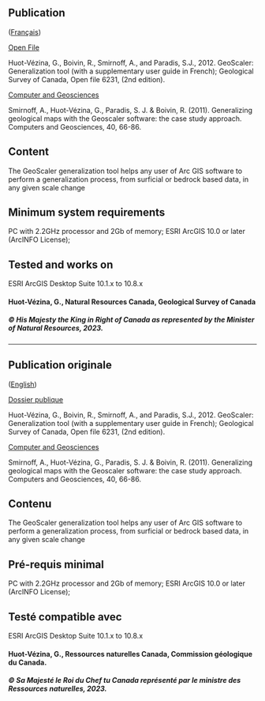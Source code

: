 ## Publication
([Français](#Publication-originale))

[Open File](https://doi.org/10.4095/291993)

Huot-Vézina, G., Boivin, R., Smirnoff, A., and Paradis, S.J., 2012. GeoScaler: Generalization tool (with a supplementary user guide in French); Geological Survey of Canada, Open file 6231, (2nd edition).

[Computer and Geosciences](https://doi.org/10.1016/j.cageo.2011.07.013)

Smirnoff, A., Huot-Vézina, G., Paradis, S. J. & Boivin, R. (2011). Generalizing geological maps with the Geoscaler software: the case study approach. Computers and Geosciences, 40, 66-86.

## Content
The GeoScaler generalization tool helps any user of Arc GIS software to perform a generalization process, from surficial or bedrock based data, in any given scale change

## Minimum system requirements
PC with 2.2GHz processor and 2Gb of memory; 
ESRI ArcGIS 10.0 or later (ArcINFO License);

## Tested and works on
ESRI ArcGIS Desktop Suite 10.1.x to 10.8.x

#### Huot-Vézina, G., Natural Resources Canada, Geological Survey of Canada
##### © His Majesty the King in Right of Canada as represented by the Minister of Natural Resources, 2023.

---

## Publication originale
([English](#Original-publication))

[Dossier publique](https://doi.org/10.4095/291993)

Huot-Vézina, G., Boivin, R., Smirnoff, A., and Paradis, S.J., 2012. GeoScaler: Generalization tool (with a supplementary user guide in French); Geological Survey of Canada, Open file 6231, (2nd edition).

[Computer and Geosciences](https://doi.org/10.1016/j.cageo.2011.07.013)

Smirnoff, A., Huot-Vézina, G., Paradis, S. J. & Boivin, R. (2011). Generalizing geological maps with the Geoscaler software: the case study approach. Computers and Geosciences, 40, 66-86.

## Contenu
The GeoScaler generalization tool helps any user of Arc GIS software to perform a generalization process, from surficial or bedrock based data, in any given scale change

## Pré-requis minimal
PC with 2.2GHz processor and 2Gb of memory; 
ESRI ArcGIS 10.0 or later (ArcINFO License);

## Testé compatible avec
ESRI ArcGIS Desktop Suite 10.1.x to 10.8.x

#### Huot-Vézina, G., Ressources naturelles Canada, Commission géologique du Canada.
##### © Sa Majesté le Roi du Chef tu Canada représenté par le ministre des Ressources naturelles, 2023.
